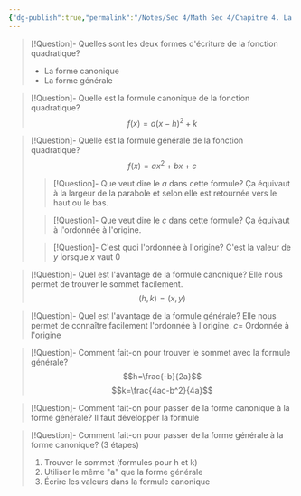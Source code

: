 ```yaml
---
{"dg-publish":true,"permalink":"/Notes/Sec 4/Math Sec 4/Chapitre 4. La fonction quadratique/4.1 La fonction quadratique/"}
---
```




>[!Question]- Quelles sont les deux formes d'écriture de la fonction quadratique?
>- La forme canonique
>- La forme générale

>[!Question]- Quelle est la formule canonique de la fonction quadratique?
>$$f(x)=a(x-h)^2+k$$

>[!Question]- Quelle est la formule générale de la fonction quadratique?
>$$f(x)=ax^2+bx+c$$
>>[!Question]- Que veut dire le $a$ dans cette formule?
>>Ça équivaut à la largeur de la parabole et selon elle est retournée vers le haut ou le bas.
>
>>[!Question]- Que veut dire le $c$ dans cette formule?
>>Ça équivaut à l'ordonnée à l'origine.
>
>>[!Question]- C'est quoi l'ordonnée à l'origine?
>>C'est la valeur de $y$ lorsque $x$ vaut 0

>[!Question]- Quel est l'avantage de la formule canonique?
>Elle nous permet de trouver le sommet facilement.
>$$(h,k)=(x,y)$$

>[!Question]- Quel est l'avantage de la formule générale?
>Elle nous permet de connaître facilement l'ordonnée à l'origine.
>$c=$ Ordonnée à l'origine

>[!Question]- Comment fait-on pour trouver le sommet avec la formule générale?
>$$h=\frac{-b}{2a}$$
>$$k=\frac{4ac-b^2}{4a}$$


>[!Question]- Comment fait-on pour passer de la forme canonique à la forme générale?
>Il faut développer la formule

>[!Question]- Comment fait-on pour passer de la forme générale à la forme canonique? (3 étapes)
>1. Trouver le sommet (formules pour h et k)
>2. Utiliser le même "a" que la forme générale
>3. Écrire les valeurs dans la formule canonique

